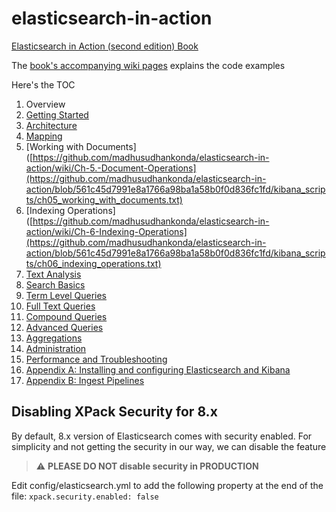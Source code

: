 # elasticsearch-in-action
[Elasticsearch in Action (second edition) Book](https://www.manning.com/books/elasticsearch-in-action-second-edition?utm_source=mkonda&utm_medium=affiliate&utm_campaign=book_konda_elasticsearch_7_23_21&a_aid=mkonda&a_bid=edbc50d4)

The [book's accompanying wiki pages](https://github.com/madhusudhankonda/elasticsearch-in-action/wiki) explains the code examples 

Here's the TOC

1. Overview
2. [Getting Started](https://github.com/madhusudhankonda/elasticsearch-in-action/blob/babeea237dcc77f1d74f734e750347420e64ddc3/kibana_scripts/ch02_getting_started.txt)
3. [Architecture](https://github.com/madhusudhankonda/elasticsearch-in-action/wiki/Ch-3:-Architecture)
4. [Mapping](https://github.com/madhusudhankonda/elasticsearch-in-action/blob/561c45d7991e8a1766a98ba1a58b0f0d836fc1fd/kibana_scripts/ch04_mapping.txt)
5. [Working with Documents]([https://github.com/madhusudhankonda/elasticsearch-in-action/wiki/Ch-5.-Document-Operations](https://github.com/madhusudhankonda/elasticsearch-in-action/blob/561c45d7991e8a1766a98ba1a58b0f0d836fc1fd/kibana_scripts/ch05_working_with_documents.txt)
6. [Indexing Operations]([https://github.com/madhusudhankonda/elasticsearch-in-action/wiki/Ch-6-Indexing-Operations](https://github.com/madhusudhankonda/elasticsearch-in-action/blob/561c45d7991e8a1766a98ba1a58b0f0d836fc1fd/kibana_scripts/ch06_indexing_operations.txt)
7. [Text Analysis](https://github.com/madhusudhankonda/elasticsearch-in-action/blob/561c45d7991e8a1766a98ba1a58b0f0d836fc1fd/kibana_scripts/ch07_text_analysis.txt)
8. [Search Basics](https://github.com/madhusudhankonda/elasticsearch-in-action/blob/561c45d7991e8a1766a98ba1a58b0f0d836fc1fd/kibana_scripts/ch08_search_basics.txt)
9. [Term Level Queries](https://github.com/madhusudhankonda/elasticsearch-in-action/blob/561c45d7991e8a1766a98ba1a58b0f0d836fc1fd/kibana_scripts/ch09_term_level_queries.txt)
10. [Full Text Queries](https://github.com/madhusudhankonda/elasticsearch-in-action/blob/561c45d7991e8a1766a98ba1a58b0f0d836fc1fd/kibana_scripts/ch10_full_text_queries.txt)
11. [Compound Queries](https://github.com/madhusudhankonda/elasticsearch-in-action/blob/561c45d7991e8a1766a98ba1a58b0f0d836fc1fd/kibana_scripts/ch11_compound_queries.txt)
12. [Advanced Queries](https://github.com/madhusudhankonda/elasticsearch-in-action/blob/561c45d7991e8a1766a98ba1a58b0f0d836fc1fd/kibana_scripts/ch12_advanced_queries.txt)
13. [Aggregations](https://github.com/madhusudhankonda/elasticsearch-in-action/blob/561c45d7991e8a1766a98ba1a58b0f0d836fc1fd/kibana_scripts/ch13_aggregations.txt)
14. [Administration](https://github.com/madhusudhankonda/elasticsearch-in-action/blob/561c45d7991e8a1766a98ba1a58b0f0d836fc1fd/kibana_scripts/ch14_administration.txt)
15. [Performance and Troubleshooting](https://github.com/madhusudhankonda/elasticsearch-in-action/blob/561c45d7991e8a1766a98ba1a58b0f0d836fc1fd/kibana_scripts/ch_15_performance_and_trouble_shooting.txt)
16. [Appendix A: Installing and configuring Elasticsearch and Kibana](https://github.com/madhusudhankonda/elasticsearch-in-action/wiki/Appendix-A:-Installation)
17. [Appendix B: Ingest Pipelines](https://github.com/madhusudhankonda/elasticsearch-in-action/blob/561c45d7991e8a1766a98ba1a58b0f0d836fc1fd/kibana_scripts/appendix_ingest_pipelines.txt)

## Disabling XPack Security for 8.x
By default, 8.x version of Elasticsearch comes with security enabled. For simplicity and not getting the security in our way, we can disable the feature

> :warning: **PLEASE DO NOT disable security in PRODUCTION**

Edit config/elasticsearch.yml to add the following property at the end of the file:
```xpack.security.enabled: false```
